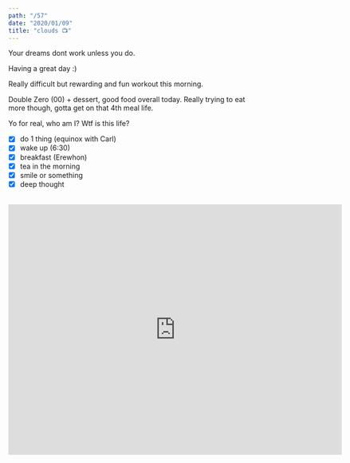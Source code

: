 ```yaml
---
path: "/57"
date: "2020/01/09"
title: "clouds 📺"
---
```


Your dreams dont work unless you do.

Having a great day :)

Really difficult but rewarding and fun workout this morning.

Double Zero (00) + dessert, good food overall today. Really trying to eat more though, gotta get on that 4th meal life.

Yo for real, who am I? Wtf is this life?

- [x] do 1 thing (equinox with Carl)
- [x] wake up (6:30)
- [x] breakfast (Erewhon)
- [x] tea in the morning
- [x] smile or something
- [x] deep thought

<br />
<!-- Lion King - the past can hurt -->
<iframe width="669" height="502" src="https://www.youtube.com/embed/dZfGTL2PY3E" frameborder="0" allow="accelerometer; autoplay; encrypted-media; gyroscope; picture-in-picture" allowfullscreen></iframe>
<!-- https://www.youtube.com/watch?v=dZfGTL2PY3E -->

